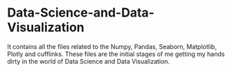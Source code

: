 # Data-Science-and-Data-Visualization

It contains all the files related to the Numpy, Pandas, Seaborn, Matplotlib, Plotly and cufflinks.
These files are the initial stages of me getting my hands dirty in the world of Data Science and Data Visualization.
